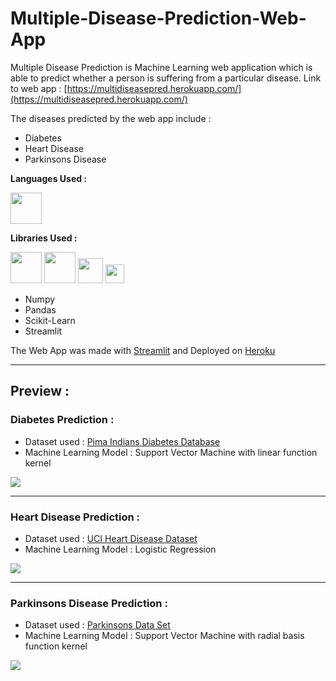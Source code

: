 # Multiple-Disease-Prediction-Web-App
Multiple Disease Prediction is Machine Learning web application which is able to predict whether a person is suffering from a particular disease. Link to web app  : [https://multidiseasepred.herokuapp.com/](https://multidiseasepred.herokuapp.com/)

The diseases predicted by the web app include :
- Diabetes
- Heart Disease
- Parkinsons Disease

**Languages Used :**
<p> <img height=50 src="https://upload.wikimedia.org/wikipedia/commons/thumb/c/c3/Python-logo-notext.svg/1024px-Python-logo-notext.svg.png"></p>

**Libraries Used :** 
<p>
<img height=50 src="https://user-images.githubusercontent.com/67586773/105040771-43887300-5a88-11eb-9f01-bee100b9ef22.png">
<img height=50 src="https://upload.wikimedia.org/wikipedia/commons/thumb/2/22/Pandas_mark.svg/1200px-Pandas_mark.svg.png">
<img height=40 src="https://upload.wikimedia.org/wikipedia/commons/0/05/Scikit_learn_logo_small.svg">
<img height=30 src="https://streamlit.io/images/brand/streamlit-mark-color.svg"></p>

- Numpy 
- Pandas
- Scikit-Learn 
- Streamlit


The Web App was made with [Streamlit](https://streamlit.io/) and Deployed on [Heroku](https://www.heroku.com/)

---

## Preview :

### Diabetes Prediction :
- Dataset used : [Pima Indians Diabetes Database](https://www.kaggle.com/datasets/uciml/pima-indians-diabetes-database)
- Machine Learning Model : Support Vector Machine with linear function kernel

![](./images/diabetes.png)

---

### Heart Disease Prediction :
- Dataset used : [UCI Heart Disease Dataset](https://www.kaggle.com/datasets/redwankarimsony/heart-disease-data)
- Machine Learning Model : Logistic Regression

![](./images/heart.png)

---

### Parkinsons Disease Prediction :
- Dataset used : [Parkinsons Data Set](https://www.kaggle.com/datasets/nidaguler/parkinsons-data-set)
- Machine Learning Model : Support Vector Machine with radial basis function kernel

![](./images/parkinson.png)

<br>
